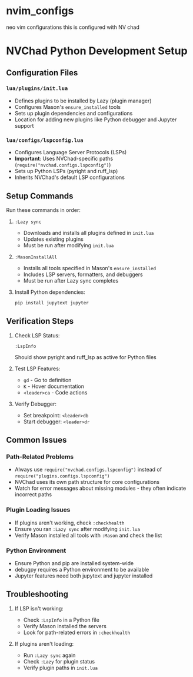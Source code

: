 # nvim_configs
neo vim configurations
this is configured with NV chad

# NVChad Python Development Setup

## Configuration Files

### `lua/plugins/init.lua`
- Defines plugins to be installed by Lazy (plugin manager)
- Configures Mason's `ensure_installed` tools
- Sets up plugin dependencies and configurations
- Location for adding new plugins like Python debugger and Jupyter support

### `lua/configs/lspconfig.lua`
- Configures Language Server Protocols (LSPs)
- **Important**: Uses NVChad-specific paths (`require("nvchad.configs.lspconfig")`)
- Sets up Python LSPs (pyright and ruff_lsp)
- Inherits NVChad's default LSP configurations

## Setup Commands

Run these commands in order:

1. `:Lazy sync`
   - Downloads and installs all plugins defined in `init.lua`
   - Updates existing plugins
   - Must be run after modifying `init.lua`

2. `:MasonInstallAll`
   - Installs all tools specified in Mason's `ensure_installed`
   - Includes LSP servers, formatters, and debuggers
   - Must be run after Lazy sync completes

3. Install Python dependencies:
   ```bash
   pip install jupytext jupyter
   ```

## Verification Steps

1. Check LSP Status:
   ```
   :LspInfo
   ```
   Should show pyright and ruff_lsp as active for Python files

2. Test LSP Features:
   - `gd` - Go to definition
   - `K` - Hover documentation
   - `<leader>ca` - Code actions

3. Verify Debugger:
   - Set breakpoint: `<leader>db`
   - Start debugger: `<leader>dr`

## Common Issues

### Path-Related Problems

- Always use `require("nvchad.configs.lspconfig")` instead of `require("plugins.configs.lspconfig")`
- NVChad uses its own path structure for core configurations
- Watch for error messages about missing modules - they often indicate incorrect paths

### Plugin Loading Issues

- If plugins aren't working, check `:checkhealth`
- Ensure you ran `:Lazy sync` after modifying `init.lua`
- Verify Mason installed all tools with `:Mason` and check the list

### Python Environment

- Ensure Python and pip are installed system-wide
- debugpy requires a Python environment to be available
- Jupyter features need both jupytext and jupyter installed

## Troubleshooting

1. If LSP isn't working:
   - Check `:LspInfo` in a Python file
   - Verify Mason installed the servers
   - Look for path-related errors in `:checkhealth`

2. If plugins aren't loading:
   - Run `:Lazy sync` again
   - Check `:Lazy` for plugin status
   - Verify plugin paths in `init.lua`
